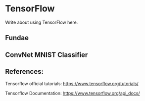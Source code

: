 # TensorFlow

Write about using TensorFlow here.



## Fundae


## ConvNet MNIST Classifier



## References:
Tensorflow official tutorials: https://www.tensorflow.org/tutorials/

Tensorflow Documentation: https://www.tensorflow.org/api_docs/